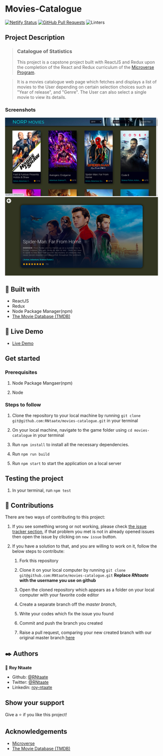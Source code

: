 # Movies-Catalogue
[![Netlify Status](https://api.netlify.com/api/v1/badges/34bf924a-7a1d-4078-975d-6fccadcc939c/deploy-status)](https://app.netlify.com/sites/norp-movies/deploys)
[![GitHub Pull Requests](https://img.shields.io/badge/GitHub-Pull%20Requests-blue)]()
![Linters](https://github.com/RNtaate/movies-catalogue/workflows/Linters/badge.svg)

## Project Description

> ### Catalogue of Statistics
> This project is a capstone project built with ReactJS and Redux upon the completion of the React and Redux curriculum of the [Microverse Program](https:www.microverse.org).

> It is a movies catalogue web page which fetches and displays a list of movies to the User depending on certain selection choices such as "Year of release", and "Genre". The User can also select a single movie to view its details.

### Screenshots

![](/public/screenshot1.png)
![](/public/screenshot2.png)

##  🔧 Built with

- ReactJS
- Redux
- Node Package Manager(npm)
- [The Movie Database (TMDB)](https://www.themoviedb.org/documentation/api)

## 🔴 Live Demo

- [Live Demo](https://norp-movies.netlify.app/)

## Get started
### Prerequisites
1. Node Package Mangaer(npm) 

1. Node

### Steps to follow

1. Clone the repository to your local machine by running `git clone git@github.com:RNtaate/movies-catalogue.git` in your terminal

1. On your local machine, navigate to the game folder using `cd movies-catalogue` in your terminal

1. Run `npm install` to install all the necessary dependencies.

1. Run `npm run build`

1. Run `npm start` to start the application on a local server

## Testing the project

1. In your terminal, run `npm test`


## 🤝 Contributions
  There are two ways of contributing to this project:

1. If you see something wrong or not working, please check [the issue tracker section](https://github.com/RNtaate/movies-catalogue/issues), if that problem you met is not in already opened issues then open the issue by clicking on `new issue` button.

2. If you have a solution to that, and you are willing to work on it, follow the below steps to contribute:
    1.  Fork this repository

    1.  Clone it on your local computer by running `git clone git@github.com:RNtaate/movies-catalogue.git` __Replace *RNtaate* with the username you use on github__
    1.  Open the cloned repository which appears as a folder on your local computer with your favorite code editor
    1.  Create a separate branch off the *master branch*,
    1.  Write your codes which fix the issue you found
    1.  Commit and push the branch you created
    1.  Raise a pull request, comparing your new created branch with our original master branch [here](https://github.com/RNtaate/movies-catalogue)

## ✒️  Authors

👤 **Roy Ntaate**

- Github: [@RNtaate](https://github.com/RNtaate)
- Twitter: [@RNtaate](https://twitter.com/RNtaate)
- Linkedin: [roy-ntaate](https://linkedin.com/in/roy-ntaate)

## Show your support

Give a ⭐️ if you like this project!

## Acknowledgements

- [Microverse](https:www.microverse.org)
- [The Movie Database (TMDB)](https://www.themoviedb.org/documentation/api)